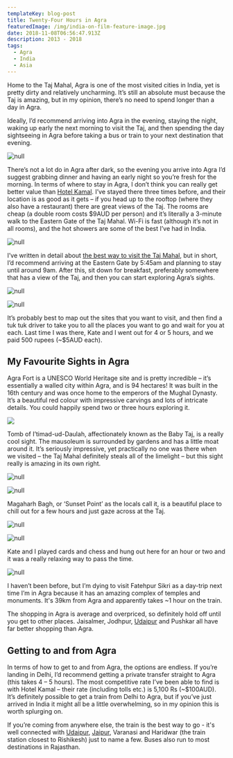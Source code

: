 ```yaml
---
templateKey: blog-post
title: Twenty-Four Hours in Agra
featuredImage: /img/india-on-film-feature-image.jpg
date: 2018-11-08T06:56:47.913Z
description: 2013 - 2018
tags:
  - Agra
  - India
  - Asia
---
```

Home to the Taj Mahal, Agra is one of the most visited cities in India, yet is pretty dirty and relatively uncharming. It’s still an absolute must because the Taj is amazing, but in my opinion, there’s no need to spend longer than a day in Agra. 

Ideally, I’d recommend arriving into Agra in the evening, staying the night, waking up early the next morning to visit the Taj, and then spending the day sightseeing in Agra before taking a bus or train to your next destination that evening. 

![null](/img/img_8135.jpg)

There’s not a lot do in Agra after dark, so the evening you arrive into Agra I’d suggest grabbing dinner and having an early night so you’re fresh for the morning. In terms of where to stay in Agra, I don’t think you can really get better value than [Hotel Kamal](http://www.hotelkamal.com/). I’ve stayed there three times before, and their location is as good as it gets – if you head up to the rooftop (where they also have a restaurant) there are great views of the Taj. The rooms are cheap (a double room costs $9AUD per person) and it’s literally a 3-minute walk to the Eastern Gate of the Taj Mahal. Wi-Fi is fast (although it’s not in all rooms), and the hot showers are some of the best I’ve had in India. 

![null](/img/img_8130.jpg)

I’ve written in detail about [the best way to visit the Taj Mahal](https://www.ninetyninedays.com.au/blog/the-taj-mahal/), but in short, I’d recommend arriving at the Eastern Gate by 5:45am and planning to stay until around 9am. After this, sit down for breakfast, preferably somewhere that has a view of the Taj, and then you can start exploring Agra’s sights. 

![null](/img/img_8136.jpg)

![null](/img/img_8134.jpg)

It’s probably best to map out the sites that you want to visit, and then find a tuk tuk driver to take you to all the places you want to go and wait for you at each. Last time I was there, Kate and I went out for 4 or 5 hours, and we paid 500 rupees (~$5AUD each).

## My Favourite Sights in Agra

Agra Fort is a UNESCO World Heritage site and is pretty incredible – it’s essentially a walled city within Agra, and is 94 hectares! It was built in the 16th century and was once home to the emperors of the Mughal Dynasty. It’s a beautiful red colour with impressive carvings and lots of intricate details. You could happily spend two or three hours exploring it.

![](/img/agra-fort.jpg)

Tomb of I’timad-ud-Daulah, affectionately known as the Baby Taj, is a really cool sight. The mausoleum is surrounded by gardens and has a little moat around it. It’s seriously impressive, yet practically no one was there when we visited – the Taj Mahal definitely steals all of the limelight – but this sight really is amazing in its own right.

![null](/img/img_8131.jpg)

![null](/img/img_8132.jpg)

Magaharh Bagh, or ‘Sunset Point’ as the locals call it, is a beautiful place to chill out for a few hours and just gaze across at the Taj. 

![null](/img/f1010016.jpg)

![null](/img/f1010015.jpg)

Kate and I played cards and chess and hung out here for an hour or two and it was a really relaxing way to pass the time.

![null](/img/img_9070.jpg)

I haven’t been before, but I’m dying to visit Fatehpur Sikri as a day-trip next time I’m in Agra because it has an amazing complex of temples and monuments. It's 39km from Agra and apparently takes ~1 hour on the train.

The shopping in Agra is average and overpriced, so definitely hold off until you get to other places. Jaisalmer, Jodhpur, [Udaipur](https://www.ninetyninedays.com.au/blog/udaipur-the-whte-city/) and Pushkar all have far better shopping than Agra.

## Getting to and from Agra

In terms of how to get to and from Agra, the options are endless. If you’re landing in Delhi, I’d recommend getting a private transfer straight to Agra (this takes 4 – 5 hours). The most competitive rate I’ve been able to find is with Hotel Kamal – their rate (including tolls etc.) is 5,100 Rs (~$100AUD). It’s definitely possible to get a train from Delhi to Agra, but if you’ve just arrived in India it might all be a little overwhelming, so in my opinion this is worth splurging on.

If you’re coming from anywhere else, the train is the best way to go - it's well connected with [Udaipur](https://www.ninetyninedays.com.au/blog/udaipur-the-whte-city/), [Jaipur](https://www.ninetyninedays.com.au/blog/jaipur-the-pink-city/), Varanasi and Haridwar (the train station closest to Rishikesh) just to name a few. Buses also run to most destinations in Rajasthan.
